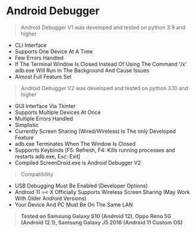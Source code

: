 # Android Debugger
>Android Debugger V1 was developed and tested on python 3.9 and higher
* CLI Interface
* Supports One Device At A Time
* Few Errors Handled
* If The Terminal Window Is Closed Instead Of Using The Command '/x' adb.exe Will Run In The Background And Cause Issues
* Almost Full Feature Set
>Android Debugger V2 was developed and tested on python 3.10 and higher
* GUI Interface Via Tkinter
* Supports Multiple Devices At Once
* Multiple Errors Handled
* Simplistic 
* Currently Screen Sharing (Wired/Wireless) Is The only Developed Feature
* adb.exe Terminates When The Window Is Closed
* Supporrts Keybinds [F5: Refresh, F4: Kills running processes and restarts adb.exe, Esc: Exit]
* Compiled ScreenDroid.exe is Android Debugger V2
>Compatibility
* USB Debugging Must Be Enabled (Developer Options)
* Android 11 =< X Officially Supports Wireless Screen Sharing (May Work With Older Android Versions)
* Your Device And PC Must Be On The Same LAN



> **Tested on Samsung Galaxy S10 (Android 12), Oppo Reno 5G (Android 12.1), Samsung Galaxy J5 2016 (Android 11 Custom OS)**

